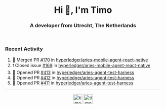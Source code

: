 <h1 align="center">Hi 👋, I'm Timo</h1>
<h3 align="center">A developer from Utrecht, The Netherlands</h3>
<br/>
<!-- https://github.com/rahuldkjain/github-profile-readme-generator --!>

<!--  <p align="left"><img src="https://github-readme-stats.vercel.app/api?username=timoglastra&show_icons=true&count_private=true&" alt="timoglastra" /></p> --!>

<!--
Github language stats
<p align="left"><img src="https://github-readme-stats.vercel.app/api/top-langs/?username=timoglastra&layout=compact" alt="timoglastra" /><p>
-->

<!-- Codestats language stats -->
<!-- <p align="left"><img src="https://codestats-readme.vercel.app/api/top-langs/?username=timoglastra&layout=compact&language_count=12" alt="timoglastra" /><p>    --!>
  
<h3>Recent Activity</h3>

<!--START_SECTION:activity-->
1. 🎉 Merged PR [#170](https://github.com/hyperledger/aries-mobile-agent-react-native/pull/170) in [hyperledger/aries-mobile-agent-react-native](https://github.com/hyperledger/aries-mobile-agent-react-native)
2. ❗️ Closed issue [#169](https://github.com/hyperledger/aries-mobile-agent-react-native/issues/169) in [hyperledger/aries-mobile-agent-react-native](https://github.com/hyperledger/aries-mobile-agent-react-native)
3. 💪 Opened PR [#413](https://github.com/hyperledger/aries-agent-test-harness/pull/413) in [hyperledger/aries-agent-test-harness](https://github.com/hyperledger/aries-agent-test-harness)
4. 💪 Opened PR [#412](https://github.com/hyperledger/aries-agent-test-harness/pull/412) in [hyperledger/aries-agent-test-harness](https://github.com/hyperledger/aries-agent-test-harness)
5. 💪 Opened PR [#411](https://github.com/hyperledger/aries-agent-test-harness/pull/411) in [hyperledger/aries-agent-test-harness](https://github.com/hyperledger/aries-agent-test-harness)
<!--END_SECTION:activity-->

---

<p align="center">
<a href="https://twitter.com/timoglastra" target="blank"><img align="center" src="https://cdn.jsdelivr.net/npm/simple-icons@3.0.1/icons/twitter.svg" alt="timoglastra" height="30" width="30" /></a>
<a href="https://linkedin.com/in/timoglastra" target="blank"><img align="center" src="https://cdn.jsdelivr.net/npm/simple-icons@3.0.1/icons/linkedin.svg" alt="timoglastra" height="30" width="30" /></a>
</p>



